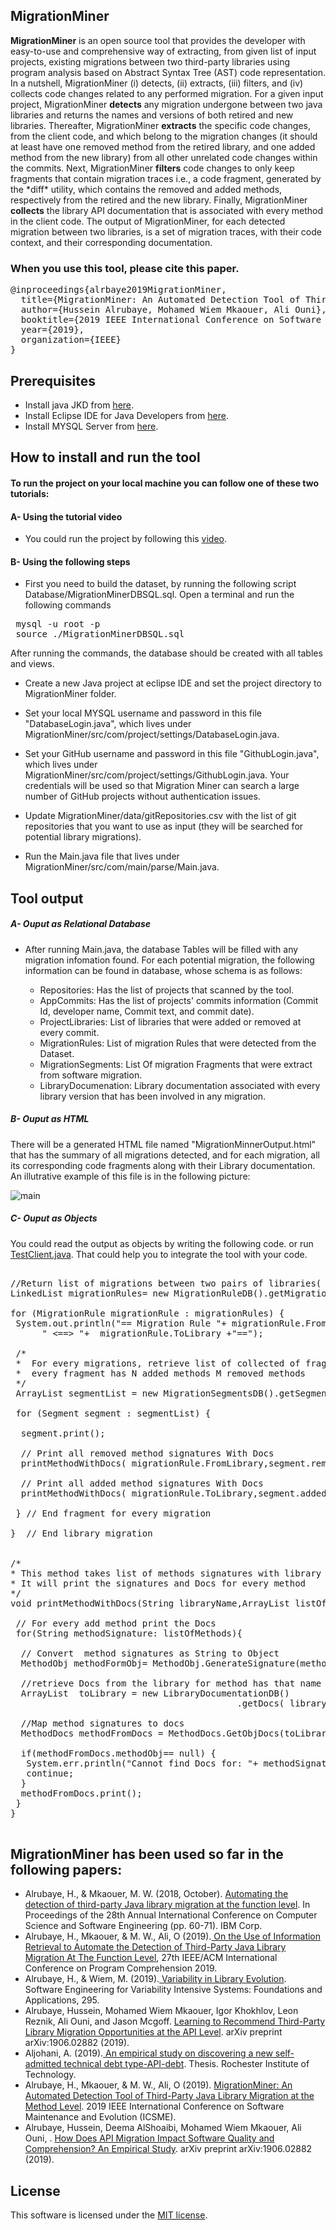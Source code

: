 ## MigrationMiner
<p align="justified">
<b>MigrationMiner</b> is an open source tool that provides the developer with easy-to-use and comprehensive way of extracting, from given list of input projects, existing migrations between two third-party libraries using program analysis based on Abstract Syntax Tree (AST) code representation. In a nutshell, MigrationMiner (i) detects, (ii) extracts, (iii) filters, and (iv) collects code changes related to any performed migration. For a given input project, MigrationMiner <b>detects</b> any migration undergone between two java libraries and returns the names and versions of both retired and new libraries. Thereafter, MigrationMiner <b>extracts</b> the specific code changes, from the client code, and which belong to the migration changes (it should at least have one removed method from the retired library, and one added method from the new library) from all other unrelated code changes within the commits. Next, MigrationMiner <b>filters</b> code changes to only keep fragments that contain migration traces i.e., a code fragment, generated by the *diff* utility, which contains the removed and added methods, respectively from the retired and the new library. Finally, MigrationMiner <b>collects</b> the library API documentation that is associated with every method in the client code. The output of MigrationMiner, for each detected migration between two libraries, is a set of migration traces, with their code context, and their corresponding documentation.
 </p>


### When you use this tool, please cite this paper.

<pre>
@inproceedings{alrbaye2019MigrationMiner,
  title={MigrationMiner: An Automated Detection Tool of Third-Party Java Library Migration at the Method Level},
  author={Hussein Alrubaye, Mohamed Wiem Mkaouer, Ali Ouni},
  booktitle={2019 IEEE International Conference on Software Maintenance and Evolution (ICSME)},
  year={2019},
  organization={IEEE}
}
</pre>

 

## Prerequisites

* Install java JKD from [here](https://www.oracle.com/technetwork/java/javase/downloads/jdk8-downloads-2133151.html).
* Install Eclipse IDE for Java Developers from [here](https://www.eclipse.org/downloads/packages/).
* Install  MYSQL Server from [here](https://dev.mysql.com/downloads/installer/).


## How to install and run the tool

#### To run the project on your local machine you can follow one of these two tutorials:

#### A- Using the tutorial video
* You could run the project by following this [video](https://youtu.be/sAlR1HNetXc).

#### B- Using the following steps
* First you need to build the dataset, by running the following script Database/MigrationMinerDBSQL.sql.
Open a terminal and run the following commands
<pre>
 mysql -u root -p
 source ./MigrationMinerDBSQL.sql
</pre>
After running the commands, the database should be created with all tables and views.

* Create a new Java project at eclipse IDE and set the project directory to MigrationMiner folder.
* Set your local MYSQL username and password in this file "DatabaseLogin.java", which lives under MigrationMiner/src/com/project/settings/DatabaseLogin.java.

* Set your GitHub username and password in this file "GithubLogin.java", which lives under MigrationMiner/src/com/project/settings/GithubLogin.java. Your credentials will be used so that Migration Miner can search a large number of GitHub projects without authentication issues.

* Update MigrationMiner/data/gitRepositories.csv with the list of git repositories that you want to use as input (they will be searched for potential library migrations).
* Run the Main.java file that lives under MigrationMiner/src/com/main/parse/Main.java.


## Tool output

##### A- Ouput as Relational Database
* After running Main.java, the database Tables will be filled with any migration infomation found. For each potential migration, the following information can be found in database, whose schema is as follows:
 
   * Repositories: Has the list of projects that scanned by the tool.
   * AppCommits: Has the list of projects' commits information (Commit Id, developer name, Commit text, and commit date).
   * ProjectLibraries: List of libraries that were added or removed at every commit.
   * MigrationRules:  List of migration Rules that were detected from the Dataset.
   * MigrationSegments: List Of migration Fragments that were extract from software migration.
   * LibraryDocumenation: Library documentation associated with every library version that has been involved in any migration.

##### B- Ouput as HTML
   There will be a generated HTML file named "MigrationMinnerOutput.html" that has the summary of all migrations detected, and for each migration, all its corresponding code fragments along with their Library documentation. An illutrative example of this file is in the following picture:
   
![main](https://repository-images.githubusercontent.com/185124992/bcd2f000-6f9d-11e9-9040-fbc3190eb01a)


##### C- Ouput as Objects
You could read the output as objects by writing the following code. or run [TestClient.java](https://github.com/hussien89aa/MigrationMiner/blob/master/MigrationMiner/src/com/main/parse/TestClient.java). That could help you to integrate the tool with your code.

<pre>
 
//Return list of migrations between two pairs of libraries( added/removed)
LinkedList<MigrationRule> migrationRules= new MigrationRuleDB().getMigrationRulesWithoutVersion(1);

for (MigrationRule migrationRule : migrationRules) {
 System.out.println("== Migration Rule "+ migrationRule.FromLibrary +
      " <==> "+  migrationRule.ToLibrary +"==");

 /*
 *  For every migrations, retrieve list of collected of fragments for migration at method level.
 *  every fragment has N added methods M removed methods
 */
 ArrayList<Segment> segmentList = new MigrationSegmentsDB().getSegmentsObj(migrationRule.ID);

 for (Segment segment : segmentList) {

  segment.print();

  // Print all removed method signatures With Docs
  printMethodWithDocs( migrationRule.FromLibrary,segment.removedCode);  

  // Print all added method signatures With Docs
  printMethodWithDocs( migrationRule.ToLibrary,segment.addedCode);

 } // End fragment for every migration

}  // End library migration


/* 
* This method takes list of methods signatures with library that methods belong to.
* It will print the signatures and Docs for every method
*/
void printMethodWithDocs(String libraryName,ArrayList<String> listOfMethods ) {

 // For every add method print the Docs
 for(String methodSignature: listOfMethods){

  // Convert  method signatures as String to Object
  MethodObj methodFormObj= MethodObj.GenerateSignature(methodSignature);

  //retrieve Docs from the library for method has that name
  ArrayList<MethodDocs>  toLibrary = new LibraryDocumentationDB()
                                           .getDocs( libraryName,methodFormObj.methodName);

  //Map method signatures to docs
  MethodDocs methodFromDocs = MethodDocs.GetObjDocs(toLibrary, methodFormObj);

  if(methodFromDocs.methodObj== null) {
   System.err.println("Cannot find Docs for: "+ methodSignature);
   continue;
  }
  methodFromDocs.print();      
 }
}
  </pre>
 
## MigrationMiner has been used so far in the following papers:

* Alrubaye, H., & Mkaouer, M. W. (2018, October). [Automating the detection of third-party Java library migration at the function level](https://dl.acm.org/citation.cfm?id=3291299). In Proceedings of the 28th Annual International Conference on Computer Science and Software Engineering (pp. 60-71). IBM Corp.
* Alrubaye, H., Mkaouer, & M. W., Ali, O (2019).[ On the Use of Information Retrieval to Automate the Detection of Third-Party Java Library Migration At The Function Level](https://dl.acm.org/citation.cfm?id=3339129), 27th IEEE/ACM International Conference on Program Comprehension 2019.
* Alrubaye, H., & Wiem, M. (2019).[ Variability in Library Evolution](https://books.google.de/books?hl=en&lr=&id=uPSDDwAAQBAJ&oi=fnd&pg=PA295&dq=Variability+in+Library+Evolution+hussein&ots=zX79FyHrY8&sig=1-SwLFJLHP44UISBx2iQQpZZSLE#v=onepage&q=Variability%20in%20Library%20Evolution%20hussein&f=false). Software Engineering for Variability Intensive Systems: Foundations and Applications, 295.
* Alrubaye, Hussein, Mohamed Wiem Mkaouer, Igor Khokhlov, Leon Reznik, Ali Ouni, and Jason Mcgoff. [Learning to Recommend Third-Party Library Migration Opportunities at the API Level](https://people.rit.edu/hat6622/papers/1906.02882.pdf). arXiv preprint arXiv:1906.02882 (2019).
* Aljohani, A. (2019).[ An empirical study on discovering a new self-admitted technical debt type-API-debt](https://scholarworks.rit.edu/theses/10065/). Thesis. Rochester Institute of Technology. 
* Alrubaye, H., Mkaouer, & M. W., Ali, O (2019). [MigrationMiner: An Automated Detection Tool of Third-Party Java Library Migration at the Method Level](https://arxiv.org/pdf/1907.02997.pdf). 2019 IEEE International Conference on Software Maintenance and Evolution (ICSME).
* Alrubaye, Hussein, Deema AlShoaibi, Mohamed Wiem Mkaouer, Ali Ouni, . [How Does API Migration Impact Software Quality and Comprehension? An Empirical Study](https://people.rit.edu/hat6622/papers/API_Migration_Empirical.pdf). arXiv preprint arXiv:1906.02882 (2019). 
 
## License

This software is licensed under the [MIT license](https://opensource.org/licenses/MIT).
